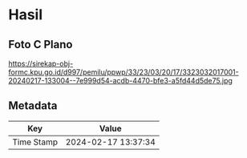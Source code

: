 # Hasil

## Foto C Plano

https://sirekap-obj-formc.kpu.go.id/d997/pemilu/ppwp/33/23/03/20/17/3323032017001-20240217-133004--7e999d54-acdb-4470-bfe3-a5fd44d5de75.jpg


## Metadata

| Key        | Value               |
| ---------- | ------------------- |
| Time Stamp | 2024-02-17 13:37:34 |



